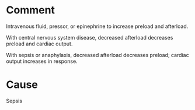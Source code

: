 # Comment

Intravenous fluid, pressor, or epinephrine to increase preload and afterload.

With central nervous system disease, decreased afterload decreases preload and cardiac output.

With sepsis or anaphylaxis, decreased afterload decreases preload; cardiac output increases in response.

# Cause

Sepsis
